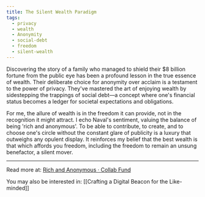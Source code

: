 ```yaml
---
title: The Silent Wealth Paradigm
tags:
  - privacy
  - wealth
  - Anonymity
  - social-debt
  - freedom
  - silent-wealth
---
```

Discovering the story of a family who managed to shield their $8 billion fortune from the public eye has been a profound lesson in the true essence of wealth. Their deliberate choice for anonymity over acclaim is a testament to the power of privacy. They've mastered the art of enjoying wealth by sidestepping the trappings of social debt—a concept where one's financial status becomes a ledger for societal expectations and obligations.

For me, the allure of wealth is in the freedom it can provide, not in the recognition it might attract. I echo Naval's sentiment, valuing the balance of being 'rich and anonymous'. To be able to contribute, to create, and to choose one's circle without the constant glare of publicity is a luxury that outweighs any opulent display. It reinforces my belief that the best wealth is that which affords you freedom, including the freedom to remain an unsung benefactor, a silent mover.

----

Read more at: [Rich and Anonymous · Collab Fund](https://collabfund.com/blog/rich-and-anonymous/)

You may also be interested in: [[Crafting a Digital Beacon for the Like-minded]]